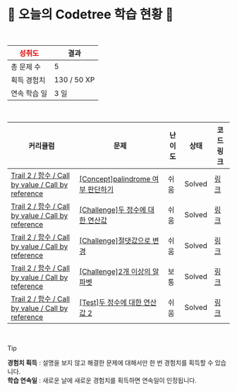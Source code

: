 # 🌲 오늘의 Codetree 학습 현황 🌲

<br />

| <span style="color:red;display:block;text-align:center;"> **성취도**</span> | 결과 |
|---|---|
| 총 문제 수 | 5 |
| 획득 경험치 | 130 / 50 XP |
| 연속 학습 일 | 3 일 |

<br />

|커리큘럼|문제|난이도|상태|코드 링크|
|---|---|---|---|---|
|[Trail 2 / 함수 / Call by value / Call by reference](https://www.codetree.ai/trail-info/novice-mid/)|[[Concept]palindrome 여부 판단하기](https://www.codetree.ai/trails/complete/curated-cards/intro-determine-whether-palindrome-is-present/)|쉬움|Solved|[링크](https://github.com/JJunJJury/Code-Tree/blob/main/250118/palindrome%20%EC%97%AC%EB%B6%80%20%ED%8C%90%EB%8B%A8%ED%95%98%EA%B8%B0/determine-whether-palindrome-is-present.c)|
|[Trail 2 / 함수 / Call by value / Call by reference](https://www.codetree.ai/trail-info/novice-mid/)|[[Challenge]두 정수에 대한 연산값](https://www.codetree.ai/trails/complete/curated-cards/challenge-operational-values-for-two-integers/)|쉬움|Solved|[링크](https://github.com/JJunJJury/Code-Tree/blob/main/250118/%EB%91%90%20%EC%A0%95%EC%88%98%EC%97%90%20%EB%8C%80%ED%95%9C%20%EC%97%B0%EC%82%B0%EA%B0%92/operational-values-for-two-integers.c)|
|[Trail 2 / 함수 / Call by value / Call by reference](https://www.codetree.ai/trail-info/novice-mid/)|[[Challenge]절댓값으로 변경](https://www.codetree.ai/trails/complete/curated-cards/challenge-find-the-absolute-value/)|쉬움|Solved|[링크](https://github.com/JJunJJury/Code-Tree/blob/main/250118/%EC%A0%88%EB%8C%93%EA%B0%92%EC%9C%BC%EB%A1%9C%20%EB%B3%80%EA%B2%BD/find-the-absolute-value.c)|
|[Trail 2 / 함수 / Call by value / Call by reference](https://www.codetree.ai/trail-info/novice-mid/)|[[Challenge]2개 이상의 알파벳](https://www.codetree.ai/trails/complete/curated-cards/challenge-more-than-one-alphabet/)|보통|Solved|[링크](https://github.com/JJunJJury/Code-Tree/blob/main/250118/2%EA%B0%9C%20%EC%9D%B4%EC%83%81%EC%9D%98%20%EC%95%8C%ED%8C%8C%EB%B2%B3/more-than-one-alphabet.c)|
|[Trail 2 / 함수 / Call by value / Call by reference](https://www.codetree.ai/trail-info/novice-mid/)|[[Test]두 정수에 대한 연산값 2](https://www.codetree.ai/trails/complete/curated-cards/test-operational-values-for-two-integers-2/)|쉬움|Solved|[링크](https://github.com/JJunJJury/Code-Tree/blob/main/250118/%EB%91%90%20%EC%A0%95%EC%88%98%EC%97%90%20%EB%8C%80%ED%95%9C%20%EC%97%B0%EC%82%B0%EA%B0%92%202/operational-values-for-two-integers-2.c)|


<br />

> [!TIP]
> **경험치 획득** : 설명을 보지 않고 해결한 문제에 대해서만 한 번 경험치를 획득할 수 있습니다.  
> **학습 연속일** : 새로운 날에 새로운 경험치를 획득하면 연속일이 인정됩니다.

